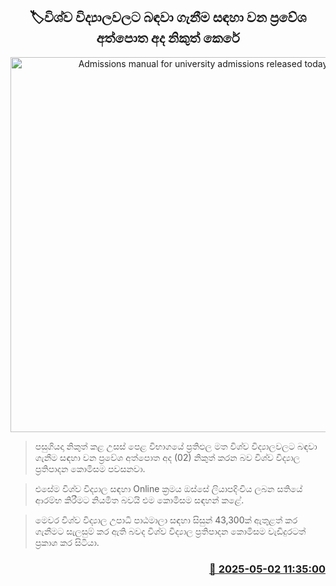 <p align='center'><b><h2 align='center' title='Admissions manual for university admissions released today'>🏷විශ්ව විද්‍යාලවලට බඳවා ගැනීම සඳහා වන ප්‍රවේශ අත්පොත අද නිකුත් කෙරේ</h2></b></p>
<p align='center'><img src='https://helakuru.sgp1.cdn.digitaloceanspaces.com/esana/images/lib/ugc-archived.jpg' width='600' alt='Admissions manual for university admissions released today'></p>

> පසුගියදා නිකුත් කළ උසස් පෙළ විභාගයේ ප්‍රතිඵල මත විශ්ව විද්‍යාලවලට බඳවා ගැනීම සඳහා වන ප්‍රවේශ අත්පොත අද (02) නිකුත් කරන බව විශ්ව විද්‍යාල ප්‍රතිපාදන කොමිසම පවසනවා.

> එසේම විශ්ව විද්‍යාල සඳහා Online ක්‍රමය ඔස්සේ ලියාපදිංචිය ලබන සතියේ ආරම්භ කිරීමට නියමිත බවයි එම කොමිසම සඳහන් කළේ.

> මෙවර විශ්ව විද්‍යාල උපාධි පාඨමාලා සඳහා සිසුන් 43,300ක් ඇතුළත් කර ගැනීමට සැලසුම් කර ඇති බවද විශ්ව විද්‍යාල ප්‍රතිපාදන කොමිසම වැඩිදුරටත් ප්‍රකාශ කර සිටියා.



<h3 align='right'><a href='https://www.helakuru.lk/esana/p/109727/'>📅 2025-05-02 11:35:00</a></h3>
